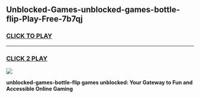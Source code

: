 
## Unblocked-Games-unblocked-games-bottle-flip-Play-Free-7b7qj
<h3>
<a href="https://premium76.site?title=unblocked-games-bottle-flip&ref=20A">CLICK TO PLAY</a></h3>
<hr>

<h3>
<a href="https://premium76.site?title=unblocked-games-bottle-flip&ref=20A">CLICK 2 PLAY</a>
  
</h3>

<a href="https://premium76.site?title=unblocked-games-bottle-flip&ref=20A"><img src="https://clearcache.store/games.png"></a>


**unblocked-games-bottle-flip games unblocked: Your Gateway to Fun and Accessible Online Gaming**
